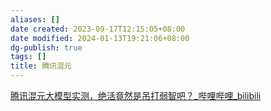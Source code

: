 ```yaml
---
aliases: []
date created: 2023-09-17T12:15:05+08:00
date modified: 2024-01-13T19:21:06+08:00
dg-publish: true
tags: []
title: 腾讯混元
---
```


[腾讯混元大模型实测，绝活竟然是吊打弱智吧？\_哔哩哔哩\_bilibili](https://www.bilibili.com/video/BV1Qu4y1k7gG/?buvid=XY630CE669F34078F341989B1EE06E60B0127&is_story_h5=false&mid=g8UDjEqHIS5oCexxb9oAEQ%3D%3D&p=1&plat_id=116&share_from=ugc&share_medium=android&share_plat=android&share_session_id=38dbd15c-1617-48b2-a18d-5e949f16b501&share_source=COPY&share_tag=s_i&timestamp=1694447769&unique_k=tKyqami&up_id=67079745)